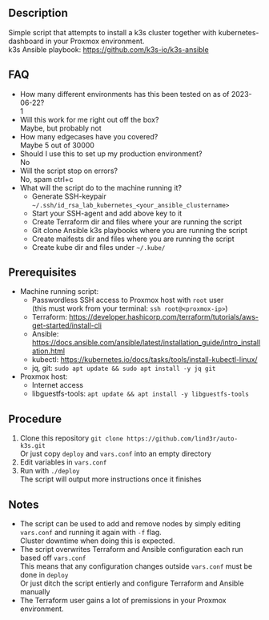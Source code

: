 ## Description
Simple script that attempts to install a k3s cluster together with kubernetes-dashboard in your Proxmox environment.  
k3s Ansible playbook: https://github.com/k3s-io/k3s-ansible

## FAQ
- How many different environments has this been tested on as of 2023-06-22?  
  1
- Will this work for me right out off the box?  
  Maybe, but probably not
- How many edgecases have you covered?  
  Maybe 5 out of 30000
- Should I use this to set up my production environment?  
  No
- Will the script stop on errors?  
  No, spam ctrl+c
- What will the script do to the machine running it?
  - Generate SSH-keypair `~/.ssh/id_rsa_lab_kubernetes_<your_ansible_clustername>`
  - Start your SSH-agent and add above key to it
  - Create Terraform dir and files where your are running the script
  - Git clone Ansible k3s playbooks where you are running the script
  - Create maifests dir and files where you are running the script
  - Create kube dir and files under `~/.kube/`

## Prerequisites
- Machine running script:
  - Passwordless SSH access to Proxmox host with `root` user  
    (this must work from your terminal: `ssh root@<proxmox-ip>`)
  - Terraform: https://developer.hashicorp.com/terraform/tutorials/aws-get-started/install-cli
  - Ansible: https://docs.ansible.com/ansible/latest/installation_guide/intro_installation.html
  - kubectl: https://kubernetes.io/docs/tasks/tools/install-kubectl-linux/
  - jq, git: `sudo apt update && sudo apt install -y jq git`
- Proxmox host:
  - Internet access
  - libguestfs-tools: `apt update && apt install -y libguestfs-tools`

## Procedure
1. Clone this repository `git clone https://github.com/lind3r/auto-k3s.git`  
   Or just copy `deploy` and `vars.conf` into an empty directory
2. Edit variables in `vars.conf`
3. Run with `./deploy`  
   The script will output more instructions once it finishes

## Notes

- The script can be used to add and remove nodes by simply editing `vars.conf` and running it again with `-f` flag.  
  Cluster downtime when doing this is expected.
- The script overwrites Terraform and Ansible configuration each run based off `vars.conf`  
  This means that any configuration changes outside `vars.conf` must be done in `deploy`  
  Or just ditch the script entierly and configure Terraform and Ansible manually
- The Terraform user gains a lot of premissions in your Proxmox environment.
